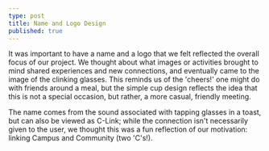 ```yaml
---
type: post
title: Name and Logo Design
published: true
---
```


It was important to have a name and a logo that we felt reflected the overall focus of our project. We thought about what images or activities brought to mind shared experiences and new connections, and eventually came to the image of the clinking glasses. This reminds us of the 'cheers!' one might do with friends around a meal, but the simple cup design reflects the idea that this is not a special occasion, but rather, a more casual, friendly meeting. 

The name comes from the sound associated with tapping glasses in a toast, but can also be viewed as C-Link; while the connection isn't necessarily given to the user, we thought this was a fun reflection of our motivation: linking Campus and Community (two 'C's!).
